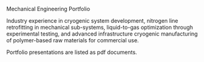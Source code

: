 Mechanical Engineering Portfolio

Industry experience in cryogenic system development, nitrogen line retrofitting in mechanical sub-systems, liquid-to-gas optimization through experimental testing, and advanced infrastructure cryogenic manufacturing of polymer-based raw materials for commercial use.

Portfolio presentations are listed as pdf documents.
